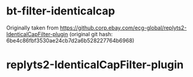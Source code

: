 # bt-filter-identicalcap

Originally taken from https://github.corp.ebay.com/ecg-global/replyts2-IdenticalCapFilter-plugin
(original git hash: 6be4c86fbf3530ae24cb7d2a6b528227764b6968)

# replyts2-IdenticalCapFilter-plugin
